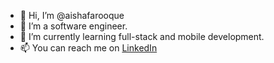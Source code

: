 - 👋 Hi, I’m @aishafarooque
- 👀 I’m a software engineer.
- 🌱 I’m currently learning full-stack and mobile development.
- 📫 You can reach me on [LinkedIn](https://www.linkedin.com/in/aishamfarooque/)

<!---
aishafarooque/aishafarooque is a ✨ special ✨ repository because its `README.md` (this file) appears on your GitHub profile.
You can click the Preview link to take a look at your changes.
--->
